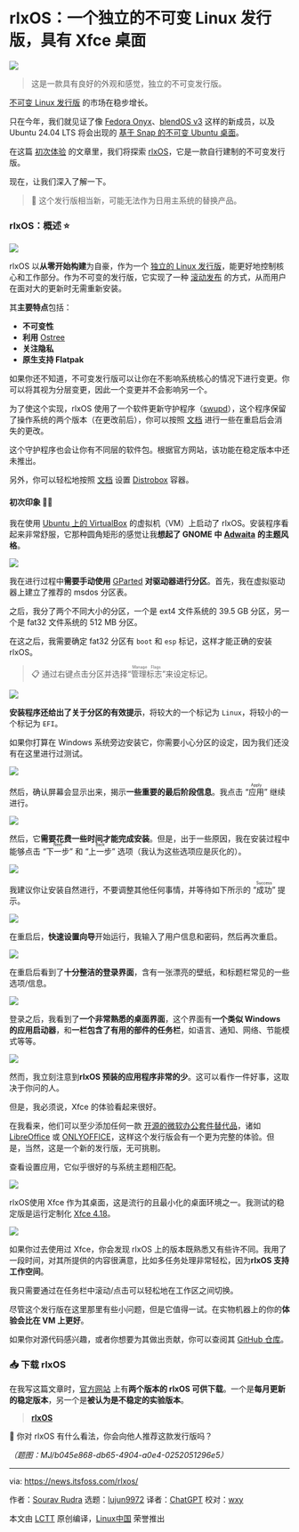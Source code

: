 [#]: subject: "rlxOS: An Indepdent Immutable Linux Distro With Xfce Desktop"
[#]: via: "https://news.itsfoss.com/rlxos/"
[#]: author: "Sourav Rudra https://news.itsfoss.com/author/sourav/"
[#]: collector: "lujun9972/lctt-scripts-1700446145"
[#]: translator: "ChatGPT"
[#]: reviewer: "wxy"
[#]: publisher: "wxy"
[#]: url: "https://linux.cn/article-16415-1.html"

rlxOS：一个独立的不可变 Linux 发行版，具有 Xfce 桌面
======

![][0]

> 这是一款具有良好的外观和感觉，独立的不可变发行版。

[不可变 Linux 发行版][1] 的市场在稳步增长。

只在今年，我们就见证了像 [Fedora Onyx][2]、[blendOS v3][3] 这样的新成员，以及 Ubuntu 24.04 LTS 将会出现的 [基于 Snap 的不可变 Ubuntu 桌面][4]。

在这篇 [初次体验][5] 的文章里，我们将探索 [rlxOS][6]，它是一款自行建制的不可变发行版。

现在，让我们深入了解一下。

> 🚧 这个发行版相当新，可能无法作为日用主系统的替换产品。

### rlxOS：概述 ⭐

![][7]

rlxOS 以**从零开始构建**为自豪，作为一个 [独立的 Linux 发行版][8]，能更好地控制核心和工作部分。作为不可变的发行版，它实现了一种 [滚动发布][9] 的方式，从而用户在面对大的更新时无需重新安装。

其**主要特点**包括：

  * **不可变性**
  * **利用** [Ostree][10]
  * **关注隐私**
  * **原生支持 Flatpak**

如果你还不知道，不可变发行版可以让你在不影响系统核心的情况下进行变更。你可以将其视为分层变更，因此一个变更并不会影响另一个。

为了使这个实现，rlxOS 使用了一个软件更新守护程序（[swupd][11]），这个程序保留了操作系统的两个版本（在更改前后），你可以按照 [文档][11] 进行一些在重启后会消失的更改。

这个守护程序也会让你有不同层的软件包。根据官方网站，该功能在稳定版本中还未推出。

另外，你可以轻松地按照 [文档][13] 设置 [Distrobox][12] 容器。

#### 初次印象 👨‍💻

我在使用 [Ubuntu 上的 VirtualBox][15] 的虚拟机（VM）上启动了 rlxOS。安装程序看起来非常舒服，它那种圆角矩形的感觉让我**想起了 GNOME 中** [**Adwaita**][16] **的主题风格**。

![][17]

我在进行过程中**需要手动使用** [GParted][18] **对驱动器进行分区**。首先，我在虚拟驱动器上建立了推荐的 msdos 分区表。

之后，我分了两个不同大小的分区，一个是 ext4 文件系统的 39.5 GB 分区，另一个是 fat32 文件系统的 512 MB 分区。

在这之后，我需要确定 fat32 分区有 `boot` 和 `esp` 标记，这样才能正确的安装 rlxOS。

> 📋 通过右键点击分区并选择“<ruby>管理标志<rt>Manage Flags</rt></ruby>”来设定标记。

![][19]

**安装程序还给出了关于分区的有效提示**，将较大的一个标记为 `Linux`，将较小的一个标记为 `EFI`。

如果你打算在 Windows 系统旁边安装它，你需要小心分区的设定，因为我们还没有在这里进行过测试。

![][20]

然后，确认屏幕会显示出来，揭示**一些重要的最后阶段信息**。我点击 “<ruby>应用<rt>Apply</rt></ruby>” 继续进行。

![][21]

然后，它**需要花费一些时间才能完成安装**。但是，出于一些原因，我在安装过程中能够点击 “<ruby>下一步<rt>Next</rt></ruby>” 和 “<ruby>上一步<rt>Back</rt></ruby>” 选项（我认为这些选项应是灰化的）。

![][22]

我建议你让安装自然进行，不要调整其他任何事情，并等待如下所示的 “<ruby>成功<rt>Success</rt></ruby>” 提示。

![][23]

在重启后，**快速设置向导**开始运行，我输入了用户信息和密码，然后再次重启。

![][24]

在重启后看到了**十分整洁的登录界面**，含有一张漂亮的壁纸，和标题栏常见的一些选项/信息。

![][25]

登录之后，我看到了**一个非常熟悉的桌面界面**，这个界面有**一个类似 Windows 的应用启动器**，和**一栏包含了有用的部件的任务栏**，如语言、通知、网络、节能模式等等。

![][26]

然而，我立刻注意到**rlxOS 预装的应用程序非常的少**。这可以看作一件好事，这取决于你问的人。

但是，我必须说，Xfce 的体验看起来很好。

在我看来，他们可以至少添加任何一款 [开源的微软办公套件替代品][27]，诸如 [LibreOffice][28] 或 [ONLYOFFICE][29]，这样这个发行版会有一个更为完整的体验。但是，当然，这是一个新的发行版，无可挑剔。

查看设置应用，它似乎很好的与系统主题相匹配。

![][30]

rlxOS使用 Xfce 作为其桌面，这是流行的且最小化的桌面环境之一。我测试的稳定版是运行定制化 [Xfce 4.18][31]。

![][32]

如果你过去使用过 Xfce，你会发现 rlxOS 上的版本既熟悉又有些许不同。我用了一段时间，对其所提供的内容很满意，比如多任务处理非常轻松，因为**rlxOS 支持工作空间**。

我只需要通过在任务栏中滚动/点击可以轻松地在工作区之间切换。

尽管这个发行版在这里那里有些小问题，但是它值得一试。在实物机器上的你的**体验会比在 VM 上更好**。

如果你对源代码感兴趣，或者你想要为其做出贡献，你可以查阅其 [GitHub 仓库][33]。

### 📥 下载 rlxOS

在我写这篇文章时，[官方网站][34] 上有**两个版本的 rlxOS 可供下载**。一个是**每月更新的稳定版本**，另一个是**被认为是不稳定的实验版本**。

> **[rlxOS][34]**

💬 你对 rlxOS 有什么看法，你会向他人推荐这款发行版吗？

*（题图：MJ/b045e868-db65-4904-a0e4-0252051296e5）*

--------------------------------------------------------------------------------

via: https://news.itsfoss.com/rlxos/

作者：[Sourav Rudra][a]
选题：[lujun9972][b]
译者：[ChatGPT](https://linux.cn/lctt/ChatGPT)
校对：[wxy](https://github.com/wxy)

本文由 [LCTT](https://github.com/LCTT/TranslateProject) 原创编译，[Linux中国](https://linux.cn/) 荣誉推出

[a]: https://news.itsfoss.com/author/sourav/
[b]: https://github.com/lujun9972
[1]: https://itsfoss.com/immutable-linux-distros/
[2]: https://news.itsfoss.com/fedora-onyx-official/
[3]: https://news.itsfoss.com/blendos-v3-released/
[4]: https://news.itsfoss.com/ubuntu-all-snap-desktop/
[5]: https://news.itsfoss.com/tag/first-look/
[6]: https://rlxos.dev/
[7]: https://news.itsfoss.com/content/images/2023/11/rlxos_1.jpg
[8]: https://itsfoss.com/independent-linux-distros/
[9]: https://itsfoss.com/rolling-release/
[10]: https://en.wikipedia.org/wiki/OSTree
[11]: https://docs.rlxos.dev/system-management/swupd/
[12]: https://itsfoss.com/distrobox/
[13]: https://docs.rlxos.dev/system-management/distrobox/
[14]: https://itsfoss.com/content/images/size/w256h256/2022/12/android-chrome-192x192.png
[15]: https://itsfoss.com/install-virtualbox-ubuntu/
[16]: https://en.wikipedia.org/wiki/Adwaita_(design_language)
[17]: https://news.itsfoss.com/content/images/2023/11/rlxos_2.jpg
[18]: https://gparted.org/
[19]: https://news.itsfoss.com/content/images/2023/11/rlxos_3.jpg
[20]: https://news.itsfoss.com/content/images/2023/11/rlxos_4.jpg
[21]: https://news.itsfoss.com/content/images/2023/11/rlxos_5.jpg
[22]: https://news.itsfoss.com/content/images/2023/11/rlxos_6.jpg
[23]: https://news.itsfoss.com/content/images/2023/11/rlxos_7-1.jpg
[24]: https://news.itsfoss.com/content/images/2023/11/rlxos_8.jpg
[25]: https://news.itsfoss.com/content/images/2023/11/rlxos_10.jpg
[26]: https://news.itsfoss.com/content/images/2023/11/rlxos_11.jpg
[27]: https://itsfoss.com/best-free-open-source-alternatives-microsoft-office/#2-onlyoffice
[28]: https://www.libreoffice.org/
[29]: https://www.onlyoffice.com/
[30]: https://news.itsfoss.com/content/images/2023/11/rlxos_11b.jpg
[31]: https://news.itsfoss.com/xfce-4-18-release/
[32]: https://news.itsfoss.com/content/images/2023/11/rlxos_13.jpg
[33]: https://github.com/itsManjeet/rlxos
[34]: https://rlxos.dev/downloads/
[0]: https://img.linux.net.cn/data/attachment/album/202311/26/175005asnmncwmiscmuems.png